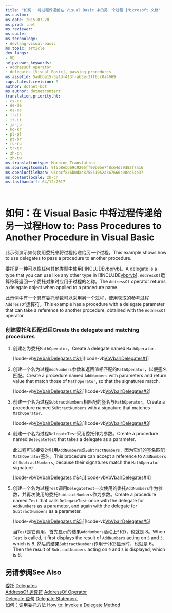 ```yaml
---
title: "如何︰ 将过程传递给在 Visual Basic 中的另一个过程 |Microsoft 文档"
ms.custom: 
ms.date: 2015-07-20
ms.prod: .net
ms.reviewer: 
ms.suite: 
ms.technology:
- devlang-visual-basic
ms.topic: article
dev_langs:
- VB
helpviewer_keywords:
- AddressOf operator
- delegates [Visual Basic], passing procedures
ms.assetid: 5adbba15-5a1d-413f-ab3e-3ff6cc0a4669
caps.latest.revision: 9
author: dotnet-bot
ms.author: dotnetcontent
translation.priority.ht:
- cs-cz
- de-de
- es-es
- fr-fr
- it-it
- ja-jp
- ko-kr
- pl-pl
- pt-br
- ru-ru
- tr-tr
- zh-cn
- zh-tw
ms.translationtype: Machine Translation
ms.sourcegitcommit: 9f5b8ebb69c9206ff90b05e748c64d29d82f7a16
ms.openlocfilehash: 95cbcf836b0dad875851052a367666c00cd54e37
ms.contentlocale: zh-cn
ms.lasthandoff: 04/12/2017

---
```

# <a name="how-to-pass-procedures-to-another-procedure-in-visual-basic"></a><span data-ttu-id="716da-102">如何：在 Visual Basic 中将过程传递给另一过程</span><span class="sxs-lookup"><span data-stu-id="716da-102">How to: Pass Procedures to Another Procedure in Visual Basic</span></span>
<span data-ttu-id="716da-103">此示例演示如何使用委托来将过程传递给另一个过程。</span><span class="sxs-lookup"><span data-stu-id="716da-103">This example shows how to use delegates to pass a procedure to another procedure.</span></span>  
  
 <span data-ttu-id="716da-104">委托是一种可以像任何其他类型中使用[!INCLUDE[vbprvb](../../../../csharp/programming-guide/concepts/linq/includes/vbprvb_md.md)]。</span><span class="sxs-lookup"><span data-stu-id="716da-104">A delegate is a type that you can use like any other type in [!INCLUDE[vbprvb](../../../../csharp/programming-guide/concepts/linq/includes/vbprvb_md.md)].</span></span> <span data-ttu-id="716da-105">`AddressOf`运算符将返回一个委托对象时应用于过程的名称。</span><span class="sxs-lookup"><span data-stu-id="716da-105">The `AddressOf` operator returns a delegate object when applied to a procedure name.</span></span>  
  
 <span data-ttu-id="716da-106">此示例中有一个具有委托参数可以采用另一个过程，使用获取的参考过程`AddressOf`运算符。</span><span class="sxs-lookup"><span data-stu-id="716da-106">This example has a procedure with a delegate parameter that can take a reference to another procedure, obtained with the `AddressOf` operator.</span></span>  
  
### <a name="create-the-delegate-and-matching-procedures"></a><span data-ttu-id="716da-107">创建委托和匹配过程</span><span class="sxs-lookup"><span data-stu-id="716da-107">Create the delegate and matching procedures</span></span>  
  
1.  <span data-ttu-id="716da-108">创建名为委托`MathOperator`。</span><span class="sxs-lookup"><span data-stu-id="716da-108">Create a delegate named `MathOperator`.</span></span>  
  
     <span data-ttu-id="716da-109">[!code-vb[VbVbalrDelegates #&1;](../../../../visual-basic/language-reference/operators/codesnippet/VisualBasic/how-to-pass-procedures-to-another-procedure_1.vb)]</span><span class="sxs-lookup"><span data-stu-id="716da-109">[!code-vb[VbVbalrDelegates#1](../../../../visual-basic/language-reference/operators/codesnippet/VisualBasic/how-to-pass-procedures-to-another-procedure_1.vb)]</span></span>  
  
2.  <span data-ttu-id="716da-110">创建一个名为过程`AddNumbers`参数和返回值相匹配的`MathOperator`，以便签名匹配。</span><span class="sxs-lookup"><span data-stu-id="716da-110">Create a procedure named `AddNumbers` with parameters and return value that match those of `MathOperator`, so that the signatures match.</span></span>  
  
     <span data-ttu-id="716da-111">[!code-vb[VbVbalrDelegates #&2;](../../../../visual-basic/language-reference/operators/codesnippet/VisualBasic/how-to-pass-procedures-to-another-procedure_2.vb)]</span><span class="sxs-lookup"><span data-stu-id="716da-111">[!code-vb[VbVbalrDelegates#2](../../../../visual-basic/language-reference/operators/codesnippet/VisualBasic/how-to-pass-procedures-to-another-procedure_2.vb)]</span></span>  
  
3.  <span data-ttu-id="716da-112">创建一个名为过程`SubtractNumbers`相匹配的签名与`MathOperator`。</span><span class="sxs-lookup"><span data-stu-id="716da-112">Create a procedure named `SubtractNumbers` with a signature that matches `MathOperator`.</span></span>  
  
     <span data-ttu-id="716da-113">[!code-vb[VbVbalrDelegates #&3;](../../../../visual-basic/language-reference/operators/codesnippet/VisualBasic/how-to-pass-procedures-to-another-procedure_3.vb)]</span><span class="sxs-lookup"><span data-stu-id="716da-113">[!code-vb[VbVbalrDelegates#3](../../../../visual-basic/language-reference/operators/codesnippet/VisualBasic/how-to-pass-procedures-to-another-procedure_3.vb)]</span></span>  
  
4.  <span data-ttu-id="716da-114">创建一个名为过程`DelegateTest`采用委托作为参数。</span><span class="sxs-lookup"><span data-stu-id="716da-114">Create a procedure named `DelegateTest` that takes a delegate as a parameter.</span></span>  
  
     <span data-ttu-id="716da-115">此过程可以接受对引用`AddNumbers`或`SubtractNumbers`，因为它们的签名匹配`MathOperator`签名。</span><span class="sxs-lookup"><span data-stu-id="716da-115">This procedure can accept a reference to `AddNumbers` or `SubtractNumbers`, because their signatures match the `MathOperator` signature.</span></span>  
  
     <span data-ttu-id="716da-116">[!code-vb[VbVbalrDelegates #&4;](../../../../visual-basic/language-reference/operators/codesnippet/VisualBasic/how-to-pass-procedures-to-another-procedure_4.vb)]</span><span class="sxs-lookup"><span data-stu-id="716da-116">[!code-vb[VbVbalrDelegates#4](../../../../visual-basic/language-reference/operators/codesnippet/VisualBasic/how-to-pass-procedures-to-another-procedure_4.vb)]</span></span>  
  
5.  <span data-ttu-id="716da-117">创建一个名为过程`Test`调用`DelegateTest`一次使用的委托`AddNumbers`作为参数，并再次使用的委托`SubtractNumbers`作为参数。</span><span class="sxs-lookup"><span data-stu-id="716da-117">Create a procedure named `Test` that calls `DelegateTest` once with the delegate for `AddNumbers` as a parameter, and again with the delegate for `SubtractNumbers` as a parameter.</span></span>  
  
     <span data-ttu-id="716da-118">[!code-vb[VbVbalrDelegates #&5;](../../../../visual-basic/language-reference/operators/codesnippet/VisualBasic/how-to-pass-procedures-to-another-procedure_5.vb)]</span><span class="sxs-lookup"><span data-stu-id="716da-118">[!code-vb[VbVbalrDelegates#5](../../../../visual-basic/language-reference/operators/codesnippet/VisualBasic/how-to-pass-procedures-to-another-procedure_5.vb)]</span></span>  
  
     <span data-ttu-id="716da-119">当`Test`是它调用，首先显示的结果`AddNumbers`活动上`5`和`3`，也就是 8。</span><span class="sxs-lookup"><span data-stu-id="716da-119">When `Test` is called, it first displays the result of `AddNumbers` acting on `5` and `3`, which is 8.</span></span> <span data-ttu-id="716da-120">然后的结果`SubtractNumbers`作用于`9`和`3`显示时，也就是 6。</span><span class="sxs-lookup"><span data-stu-id="716da-120">Then the result of `SubtractNumbers` acting on `9` and `3` is displayed, which is 6.</span></span>  
  
## <a name="see-also"></a><span data-ttu-id="716da-121">另请参阅</span><span class="sxs-lookup"><span data-stu-id="716da-121">See Also</span></span>  
 <span data-ttu-id="716da-122">[委托](../../../../visual-basic/programming-guide/language-features/delegates/index.md) </span><span class="sxs-lookup"><span data-stu-id="716da-122">[Delegates](../../../../visual-basic/programming-guide/language-features/delegates/index.md) </span></span>  
<span data-ttu-id="716da-123"> [AddressOf 运算符](../../../../visual-basic/language-reference/operators/addressof-operator.md) </span><span class="sxs-lookup"><span data-stu-id="716da-123"> [AddressOf Operator](../../../../visual-basic/language-reference/operators/addressof-operator.md) </span></span>  
<span data-ttu-id="716da-124"> [Delegate 语句](../../../../visual-basic/language-reference/statements/delegate-statement.md) </span><span class="sxs-lookup"><span data-stu-id="716da-124"> [Delegate Statement](../../../../visual-basic/language-reference/statements/delegate-statement.md) </span></span>  
<span data-ttu-id="716da-125"> [如何：调用委托方法](../../../../visual-basic/programming-guide/language-features/delegates/how-to-invoke-a-delegate-method.md)</span><span class="sxs-lookup"><span data-stu-id="716da-125"> [How to: Invoke a Delegate Method](../../../../visual-basic/programming-guide/language-features/delegates/how-to-invoke-a-delegate-method.md)</span></span>
